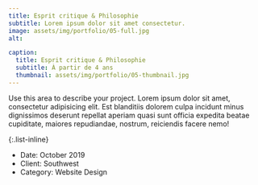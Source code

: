 ```yaml
---
title: Esprit critique & Philosophie
subtitle: Lorem ipsum dolor sit amet consectetur.
image: assets/img/portfolio/05-full.jpg
alt: 

caption:
  title: Esprit critique & Philosophie
  subtitle: À partir de 4 ans
  thumbnail: assets/img/portfolio/05-thumbnail.jpg
---
```

Use this area to describe your project. Lorem ipsum dolor sit amet, consectetur adipisicing elit. Est blanditiis dolorem culpa incidunt minus dignissimos deserunt repellat aperiam quasi sunt officia expedita beatae cupiditate, maiores repudiandae, nostrum, reiciendis facere nemo!

{:.list-inline}
- Date: October 2019
- Client: Southwest
- Category: Website Design

